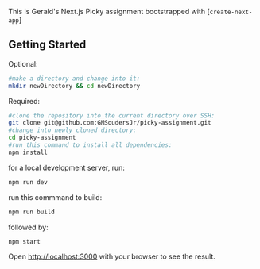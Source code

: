 This is Gerald's Next.js Picky assignment bootstrapped with [`create-next-app`]

## Getting Started

Optional:
```bash
#make a directory and change into it:
mkdir newDirectory && cd newDirectory
```

Required:
```bash
#clone the repository into the current directory over SSH:
git clone git@github.com:GMSoudersJr/picky-assignment.git
#change into newly cloned directory:
cd picky-assignment
#run this command to install all dependencies:
npm install
```

for a local development server, run:
```bash
npm run dev
```

run this commmand to build:

```bash
npm run build
```

followed by:
```bash
npm start
```


Open [http://localhost:3000](http://localhost:3000) with your browser to see the result.
